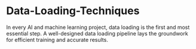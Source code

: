 # Data-Loading-Techniques
In every AI and machine learning project, data loading is the first and most essential step. A well-designed data loading pipeline lays the groundwork for efficient training and accurate results.

